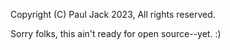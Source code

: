 Copyright (C) Paul Jack 2023, All rights reserved.

Sorry folks, this ain't ready for open source--yet. :)
